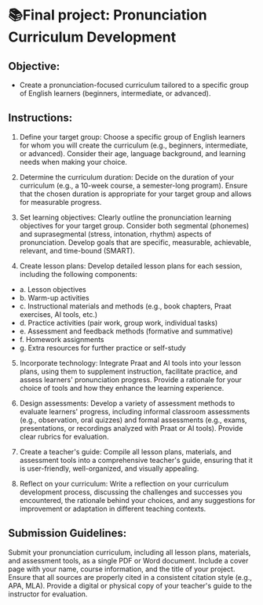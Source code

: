 # 📚**Final project: Pronunciation Curriculum Development**

## **Objective:** 
- Create a pronunciation-focused curriculum tailored to a specific group of English learners (beginners, intermediate, or advanced).

## **Instructions:**

1. Define your target group: Choose a specific group of English learners for whom you will create the curriculum (e.g., beginners, intermediate, or advanced). Consider their age, language background, and learning needs when making your choice.

2. Determine the curriculum duration: Decide on the duration of your curriculum (e.g., a 10-week course, a semester-long program). Ensure that the chosen duration is appropriate for your target group and allows for measurable progress.

3. Set learning objectives: Clearly outline the pronunciation learning objectives for your target group. Consider both segmental (phonemes) and suprasegmental (stress, intonation, rhythm) aspects of pronunciation. Develop goals that are specific, measurable, achievable, relevant, and time-bound (SMART).

4. Create lesson plans: Develop detailed lesson plans for each session, including the following components:

+ a. Lesson objectives
+ b. Warm-up activities
+ c. Instructional materials and methods (e.g., book chapters, Praat exercises, AI tools, etc.)
+ d. Practice activities (pair work, group work, individual tasks)
+ e. Assessment and feedback methods (formative and summative)
+ f. Homework assignments
+ g. Extra resources for further practice or self-study

5. Incorporate technology: Integrate Praat and AI tools into your lesson plans, using them to supplement instruction, facilitate practice, and assess learners' pronunciation progress. Provide a rationale for your choice of tools and how they enhance the learning experience.

6. Design assessments: Develop a variety of assessment methods to evaluate learners' progress, including informal classroom assessments (e.g., observation, oral quizzes) and formal assessments (e.g., exams, presentations, or recordings analyzed with Praat or AI tools). Provide clear rubrics for evaluation.

7. Create a teacher's guide: Compile all lesson plans, materials, and assessment tools into a comprehensive teacher's guide, ensuring that it is user-friendly, well-organized, and visually appealing.

8. Reflect on your curriculum: Write a reflection on your curriculum development process, discussing the challenges and successes you encountered, the rationale behind your choices, and any suggestions for improvement or adaptation in different teaching contexts.

## Submission Guidelines:

Submit your pronunciation curriculum, including all lesson plans, materials, and assessment tools, as a single PDF or Word document.
Include a cover page with your name, course information, and the title of your project.
Ensure that all sources are properly cited in a consistent citation style (e.g., APA, MLA).
Provide a digital or physical copy of your teacher's guide to the instructor for evaluation.
